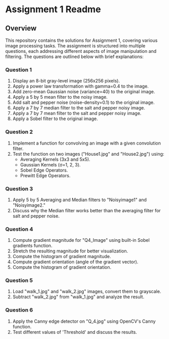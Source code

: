 # Assignment 1 Readme

## Overview

This repository contains the solutions for Assignment 1, covering various image processing tasks. The assignment is structured into multiple questions, each addressing different aspects of image manipulation and filtering. The questions are outlined below with brief explanations:

### Question 1
1. Display an 8-bit gray-level image (256x256 pixels).
2. Apply a power law transformation with gamma=0.4 to the image.
3. Add zero-mean Gaussian noise (variance=40) to the original image.
4. Apply a 5 by 5 mean filter to the noisy image.
5. Add salt and pepper noise (noise-density=0.1) to the original image.
6. Apply a 7 by 7 median filter to the salt and pepper noisy image.
7. Apply a 7 by 7 mean filter to the salt and pepper noisy image.
8. Apply a Sobel filter to the original image.

### Question 2
1. Implement a function for convolving an image with a given convolution filter.
2. Test the function on two images ("House1.jpg" and "House2.jpg") using:
   - Averaging Kernels (3x3 and 5x5).
   - Gaussian Kernels (σ=1, 2, 3).
   - Sobel Edge Operators.
   - Prewitt Edge Operators.

### Question 3
1. Apply 5 by 5 Averaging and Median filters to "Noisyimage1" and "Noisyimage2."
2. Discuss why the Median filter works better than the averaging filter for salt and pepper noise.

### Question 4
1. Compute gradient magnitude for "Q4_Image" using built-in Sobel gradients function.
2. Stretch the resulting magnitude for better visualization.
3. Compute the histogram of gradient magnitude.
4. Compute gradient orientation (angle of the gradient vector).
5. Compute the histogram of gradient orientation.

### Question 5
1. Load "walk_1.jpg" and "walk_2.jpg" images, convert them to grayscale.
2. Subtract "walk_2.jpg" from "walk_1.jpg" and analyze the result.

### Question 6
1. Apply the Canny edge detector on "Q_4.jpg" using OpenCV's Canny function.
2. Test different values of 'Threshold' and discuss the results.
